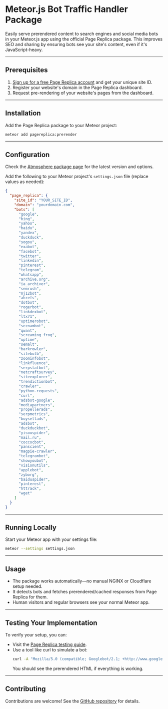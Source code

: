 # Meteor.js Bot Traffic Handler Package

Easily serve prerendered content to search engines and social media bots in your Meteor.js app using the official Page Replica package. This improves SEO and sharing by ensuring bots see your site's content, even if it's JavaScript-heavy.

---

## Prerequisites

1. [Sign up for a free Page Replica account](https://page-replica.com) and get your unique site ID.
2. Register your website's domain in the Page Replica dashboard.
3. Request pre-rendering of your website's pages from the dashboard.

---

## Installation

Add the Page Replica package to your Meteor project:

```sh
meteor add pagereplica:prerender
```

---

## Configuration

Check the [Atmosphere package page](https://atmospherejs.com/pagereplica/prerender) for the latest version and options.

Add the following to your Meteor project's `settings.json` file (replace values as needed):

```json
{
  "page_replica": {
    "site_id": "YOUR_SITE_ID",
    "domain": "yourdomain.com",
    "bots": [
      "google",
      "bing",
      "yahoo",
      "baidu",
      "yandex",
      "duckduck",
      "sogou",
      "exabot",
      "facebot",
      "twitter",
      "linkedin",
      "pinterest",
      "telegram",
      "whatsapp",
      "archive.org",
      "ia_archiver",
      "semrush",
      "mj12bot",
      "ahrefs",
      "dotbot",
      "rogerbot",
      "linkdexbot",
      "ltx71",
      "uptimerobot",
      "seznambot",
      "qwant",
      "screaming frog",
      "uptime",
      "semalt",
      "barkrowler",
      "sitebulb",
      "zoominfobot",
      "linkfluence",
      "serpstatbot",
      "netcraftsurvey",
      "siteexplorer",
      "trendictionbot",
      "crawler",
      "python-requests",
      "curl",
      "adsbot-google",
      "mediapartners",
      "propellerads",
      "serpmetrics",
      "buysellads",
      "adsbot",
      "duckduckbot",
      "yisouspider",
      "mail.ru",
      "coccocbot",
      "panscient",
      "magpie-crawler",
      "telegrambot",
      "showyoubot",
      "visionutils",
      "applebot",
      "zyborg",
      "baiduspider",
      "pinterest",
      "httrack",
      "wget"
    ]
  }
}
```

---

## Running Locally

Start your Meteor app with your settings file:

```sh
meteor --settings settings.json
```

---

## Usage

- The package works automatically—no manual NGINX or Cloudflare setup needed.
- It detects bots and fetches prerendered/cached responses from Page Replica for them.
- Human visitors and regular browsers see your normal Meteor app.

---

## Testing Your Implementation

To verify your setup, you can:

- Visit the [Page Replica testing guide](https://page-replica.com/doc/test-config).
- Use a tool like curl to simulate a bot:
  ```sh
  curl -A "Mozilla/5.0 (compatible; Googlebot/2.1; +http://www.google.com/bot.html)" https://yourdomain.com
  ```
  You should see the prerendered HTML if everything is working.

---

## Contributing

Contributions are welcome! See the [GitHub repository](https://github.com/Page-Replica/meteorjs-prerender) for details.
